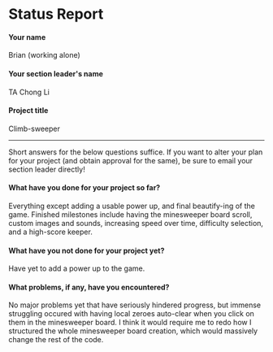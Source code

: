 # Status Report

#### Your name

Brian
(working alone)

#### Your section leader's name

TA Chong Li

#### Project title

Climb-sweeper

***

Short answers for the below questions suffice. If you want to alter your plan for your project (and obtain approval for the same), be sure to email your section leader directly!

#### What have you done for your project so far?

Everything except adding a usable power up, and final beautify-ing of the game. Finished milestones include having the minesweeper board scroll, custom images and sounds, increasing speed over time, difficulty selection, and a high-score keeper. 

#### What have you not done for your project yet?

Have yet to add a power up to the game.

#### What problems, if any, have you encountered?

No major problems yet that have seriously hindered progress, but immense struggling occured with having local zeroes auto-clear when you click on them in the minesweeper board. I think it would require me to redo how I structured the whole minesweeper board creation, which would massively change the rest of the code.
